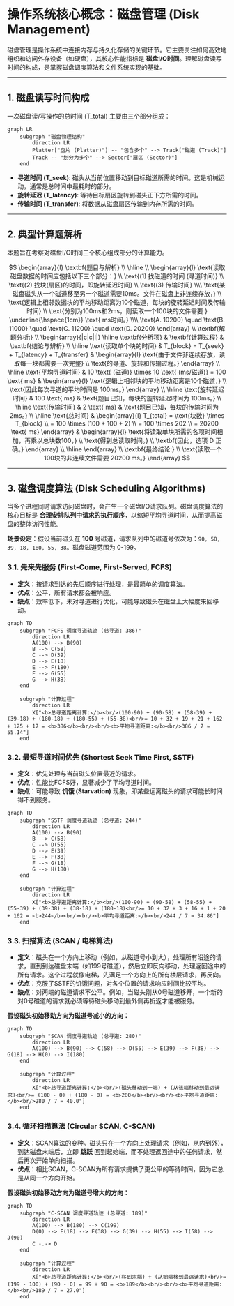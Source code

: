 # 操作系统核心概念：磁盘管理 (Disk Management)

磁盘管理是操作系统中连接内存与持久化存储的关键环节。它主要关注如何高效地组织和访问外存设备（如硬盘），其核心性能指标是 **磁盘I/O时间**。理解磁盘读写时间的构成，是掌握磁盘调度算法和文件系统实现的基础。

---

## 1. 磁盘读写时间构成

一次磁盘读/写操作的总时间 (T_total) 主要由三个部分组成：

```mermaid
graph LR
    subgraph "磁盘物理结构"
    	direction LR
        Platter["盘片 (Platter)"] -- "包含多个" --> Track["磁道 (Track)"]
        Track -- "划分为多个" --> Sector["扇区 (Sector)"]
    end
```

-   **寻道时间 (T_seek)**: 磁头从当前位置移动到目标磁道所需的时间。这是机械运动，通常是总时间中最耗时的部分。
-   **旋转延迟 (T_latency)**: 等待目标扇区旋转到磁头正下方所需的时间。
-   **传输时间 (T_transfer)**: 将数据从磁盘扇区传输到内存所需的时间。

---

## 2. 典型计算题解析

本题旨在考察对磁盘I/O时间三个核心组成部分的计算能力。

$$
\begin{array}{l}
\textbf{题目与解析} \\
\hline \\
\begin{array}{l}
\text{读取磁盘数据的时间应包括以下三个部分：} \\
\text{(1) 找磁道的时间 (寻道时间)} \\
\text{(2) 找块(扇区)的时间，即旋转延迟时间} \\
\text{(3) 传输时间} \\\\
\text{某磁盘磁头从一个磁道移至另一个磁道需要10ms。文件在磁盘上非连续存放，} \\
\text{逻辑上相邻数据块的平均移动距离为10个磁道，每块的旋转延迟时间及传输时间} \\
\text{分别为100ms和2ms，则读取一个100块的文件需要 } \underline{\hspace{1cm}} \text{ ms时间。} \\\\
\text{A. 10200} \quad \text{B. 11000} \quad \text{C. 11200} \quad \text{D. 20200}
\end{array}
\\
\textbf{解题分析:} \\
\begin{array}{|c|c|l|}
\hline
\textbf{分析项} & \textbf{计算过程} & \textbf{结论与辨析} \\
\hline
\text{读取单个块的时间} & T_{block} = T_{seek} + T_{latency} + T_{transfer} & \begin{array}{l} \text{由于文件非连续存放，读取每一块都需要一次完整} \\ \text{的寻道、旋转和传输过程。} \end{array} \\
\hline
\text{平均寻道时间} & 10 \text{ (磁道)} \times 10 \text{ (ms/磁道)} = 100 \text{ ms} & \begin{array}{l} \text{逻辑上相邻块的平均移动距离是10个磁道，} \\ \text{因此每次寻道的平均时间是 100ms。} \end{array} \\
\hline
\text{旋转延迟时间} & 100 \text{ ms} & \text{题目已知，每块的旋转延迟时间为 100ms。} \\
\hline
\text{传输时间} & 2 \text{ ms} & \text{题目已知，每块的传输时间为 2ms。} \\
\hline
\text{总时间} & \begin{array}{l} T_{total} = \text{块数} \times T_{block} \\ = 100 \times (100 + 100 + 2) \\ = 100 \times 202 \\ = 20200 \text{ ms} \end{array} & \begin{array}{l} \text{将读取单块所需的各项时间相加，再乘以总块数100，} \\ \text{得到总读取时间。} \\ \textbf{因此，选项 D 正确。} \end{array} \\
\hline
\end{array}
\\
\textbf{最终结论:} \\
\text{读取一个100块的非连续文件需要 20200 ms。}
\end{array}
$$

---

## 3. 磁盘调度算法 (Disk Scheduling Algorithms)

当多个进程同时请求访问磁盘时，会产生一个磁盘I/O请求队列。磁盘调度算法的核心目标是 **合理安排队列中请求的执行顺序**，以缩短平均寻道时间，从而提高磁盘的整体访问性能。

**场景设定**：假设当前磁头在 **100** 号磁道，请求队列中的磁道号依次为：`90, 58, 39, 18, 180, 55, 38`。磁盘磁道范围为 0-199。

### 3.1. 先来先服务 (First-Come, First-Served, FCFS)

-   **定义**：按请求到达的先后顺序进行处理，是最简单的调度算法。
-   **优点**：公平，所有请求都会被响应。
-   **缺点**：效率低下，未对寻道进行优化，可能导致磁头在磁盘上大幅度来回移动。

```mermaid
graph TD
    subgraph "FCFS 调度寻道轨迹 (总寻道: 386)"
        direction LR
        A(100) --> B(90)
        B --> C(58)
        C --> D(39)
        D --> E(18)
        E --> F(180)
        F --> G(55)
        G --> H(38)
    end

    subgraph "计算过程"
        direction LR
        X["<b>总寻道距离计算:</b><br/>(100-90) + (90-58) + (58-39) + (39-18) + (180-18) + (180-55) + (55-38)<br/>= 10 + 32 + 19 + 21 + 162 + 125 + 17 = <b>386</b><br/><br/><b>平均寻道距离:</b><br/>386 / 7 ≈ 55.14"]
    end
```

### 3.2. 最短寻道时间优先 (Shortest Seek Time First, SSTF)

-   **定义**：优先处理与当前磁头位置最近的请求。
-   **优点**：性能比FCFS好，显著减少了平均寻道时间。
-   **缺点**：可能导致 **饥饿 (Starvation)** 现象，即某些远离磁头的请求可能长时间得不到服务。

```mermaid
graph TD
    subgraph "SSTF 调度寻道轨迹 (总寻道: 244)"
        direction LR
        A(100) --> B(90)
        B --> C(58)
        C --> D(55)
        D --> E(39)
        E --> F(38)
        F --> G(18)
        G --> H(180)
    end

    subgraph "计算过程"
        direction LR
        X["<b>总寻道距离计算:</b><br/>(100-90) + (90-58) + (58-55) + (55-39) + (39-38) + (38-18) + (180-18)<br/>= 10 + 32 + 3 + 16 + 1 + 20 + 162 = <b>244</b><br/><br/><b>平均寻道距离:</b><br/>244 / 7 ≈ 34.86"]
    end
```

### 3.3. 扫描算法 (SCAN / 电梯算法)

-   **定义**：磁头在一个方向上移动（例如，从磁道号小到大），处理所有沿途的请求，直到到达磁盘末端（如199号磁道），然后立即反向移动，处理返回途中的所有请求。这个过程就像电梯，先满足一个方向上的所有楼层请求，再反向。
-   **优点**：克服了SSTF的饥饿问题，对各个位置的请求响应时间比较平均。
-   **缺点**：对两端的磁道请求不公平。例如，当磁头刚从0号磁道移开，一个新的对0号磁道的请求就必须等待磁头移动到最外侧再折返才能被服务。

**假设磁头初始移动方向为磁道号减小的方向：**

```mermaid
graph TD
    subgraph "SCAN 调度寻道轨迹 (总寻道: 280)"
        direction LR
        A(100) --> B(90) --> C(58) --> D(55) --> E(39) --> F(38) --> G(18) --> H(0) --> I(180)
    end

    subgraph "计算过程"
        direction LR
        X["<b>总寻道距离计算:</b><br/>(磁头移动到一端) + (从该端移动到最远请求)<br/>= (100 - 0) + (180 - 0) = <b>280</b><br/><br/><b>平均寻道距离:</b><br/>280 / 7 = 40.0"]
    end
```

### 3.4. 循环扫描算法 (Circular SCAN, C-SCAN)

-   **定义**：SCAN算法的变种。磁头只在一个方向上处理请求（例如，从内到外），到达磁盘末端后，立即 **跳跃** 回到起始端，而不处理返回途中的任何请求，然后再次开始单向扫描。
-   **优点**：相比SCAN，C-SCAN为所有请求提供了更公平的等待时间，因为它总是从同一个方向开始。

**假设磁头初始移动方向为磁道号增大的方向：**

```mermaid
graph TD
    subgraph "C-SCAN 调度寻道轨迹 (总寻道: 189)"
        direction LR
        A(100) --> B(180) --> C(199)
        D(0) --> E(18) --> F(38) --> G(39) --> H(55) --> I(58) --> J(90)
        C -.-> D
    end

    subgraph "计算过程"
        direction LR
        X["<b>总寻道距离计算:</b><br/>(移到末端) + (从始端移到最远请求)<br/>= (199 - 100) + (90 - 0) = 99 + 90 = <b>189</b><br/><br/><b>平均寻道距离:</b><br/>189 / 7 = 27.0"]
    end
```

